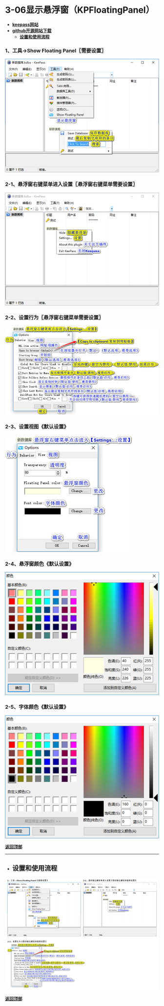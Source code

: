 # <a name="锚点0"></a>3-06显示悬浮窗（KPFloatingPanel）
- [**keepass网站**](https://keepass.info/plugins.html#kpfloatingpanel)
- [**github开源网站下载**](https://github.com/mitchcapper/KPFloatingPanel/releases)
	- <a href="#锚点1">**设置和使用流程**</a>
### 1、工具→Show Floating Panel〖需要设置〗
<p><img src="/图片/3-06显示悬浮窗（KPFloatingPanel）/1、工具→Show Floating Panel〖需要设置〗.png" alt="/图片/3-06显示悬浮窗（KPFloatingPanel）/1、工具→Show Floating Panel〖需要设置〗.png"/></p>

### 2-1、悬浮窗右键菜单进入设置〖悬浮窗右键菜单需要设置〗
<p><img src="/图片/3-06显示悬浮窗（KPFloatingPanel）/2-1、悬浮窗右键菜单进入设置〖悬浮窗右键菜单需要设置〗.png" alt="/图片/3-06显示悬浮窗（KPFloatingPanel）/2-1、悬浮窗右键菜单进入设置〖悬浮窗右键菜单需要设置〗.png"/></p>

### 2-2、设置行为〖悬浮窗右键菜单需要设置〗
<p><img src="/图片/3-06显示悬浮窗（KPFloatingPanel）/2-2、设置行为〖悬浮窗右键菜单需要设置〗.png" alt="/图片/3-06显示悬浮窗（KPFloatingPanel）/2-2、设置行为〖悬浮窗右键菜单需要设置〗.png"/></p>

### 2-3、设置视图《默认设置》
<p><img src="/图片/3-06显示悬浮窗（KPFloatingPanel）/2-3、设置视图《默认设置》.png" alt="/图片/3-06显示悬浮窗（KPFloatingPanel）/2-3、设置视图《默认设置》.png"/></p>

### 2-4、悬浮窗颜色《默认设置》
<p><img src="/图片/3-06显示悬浮窗（KPFloatingPanel）/2-4、悬浮窗颜色《默认设置》.png" alt="/图片/3-06显示悬浮窗（KPFloatingPanel）/2-4、悬浮窗颜色《默认设置》.png"/></p>

### 2-5、字体颜色《默认设置》
<p><img src="/图片/3-06显示悬浮窗（KPFloatingPanel）/2-5、字体颜色《默认设置》.png" alt="/图片/3-06显示悬浮窗（KPFloatingPanel）/2-5、字体颜色《默认设置》.png"/></p>

<a name="锚点1"></a><a href="#锚点0">**返回顶部**</a>
______________________________________________________________________________
- ## 设置和使用流程
<p><img src="/图片/3-06显示悬浮窗（KPFloatingPanel）/设置和使用流程.png" alt="/图片/3-06显示悬浮窗（KPFloatingPanel）/设置和使用流程.png"/></p>

<a href="#锚点0">**返回顶部**</a>